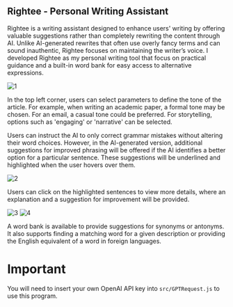 ## Rightee - Personal Writing Assistant

Rightee is a writing assistant designed to enhance users' writing by offering valuable suggestions rather than completely rewriting the content through AI. Unlike AI-generated rewrites that often use overly fancy terms and can sound inauthentic, Rightee focuses on maintaining the writer’s voice. I developed Rightee as my personal writing tool that focus on practical guidance and a built-in word bank for easy access to alternative expressions.

![1](https://github.com/user-attachments/assets/a6e1dab4-3990-4625-a3cb-b7364d012e57)

In the top left corner, users can select parameters to define the tone of the article. For example, when writing an academic paper, a formal tone may be chosen. For an email, a casual tone could be preferred. For storytelling, options such as 'engaging' or 'narrative' can be selected. 

Users can instruct the AI to only correct grammar mistakes without altering their word choices. However, in the AI-generated version, additional suggestions for improved phrasing will be offered if the AI identifies a better option for a particular sentence. These suggestions will be underlined and highlighted when the user hovers over them.

![2](https://github.com/user-attachments/assets/c4b1fa5b-bdd5-4666-83b8-47326b061d73)

Users can click on the highlighted sentences to view more details, where an explanation and a suggestion for improvement will be provided.

![3](https://github.com/user-attachments/assets/89e526b1-6a20-41a7-a100-136393600a73)
![4](https://github.com/user-attachments/assets/37593714-ebc5-4ab6-9545-d7c7fe6da96e)

A word bank is available to provide suggestions for synonyms or antonyms. It also supports finding a matching word for a given description or providing the English equivalent of a word in foreign languages.

# Important

You will need to insert your own OpenAI API key into `src/GPTRequest.js` to use this program.
